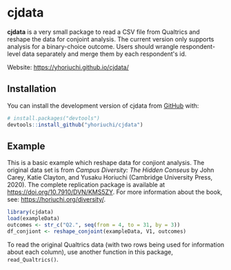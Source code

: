 # cjdata

<!-- badges: start -->
<!-- badges: end -->

**cjdata** is a very small package to read a CSV file from Qualtrics and reshape the data for conjoint analysis. The current version only supports analysis for a binary-choice outcome. Users should wrangle respondent-level data separately and merge them by each respondent's id. 

Website: https://yhoriuchi.github.io/cjdata/

## Installation

You can install the development version of cjdata from [GitHub](https://github.com/) with:

``` r
# install.packages("devtools")
devtools::install_github("yhoriuchi/cjdata")
```

## Example

This is a basic example which reshape data for conjiont analysis. The original data set is from *Campus Diversity: The Hidden Conseus* by John Carey, Katie Clayton, and Yusaku Horiuchi (Cambridge University Press, 2020). The complete replication package is available at https://doi.org/10.7910/DVN/KMS5ZY. For more information about the book, see: https://horiuchi.org/diversity/.

``` r
library(cjdata)
load(exampleData)
outcomes <- str_c("Q2.", seq(from = 4, to = 31, by = 3))
df_conjiont <- reshape_conjoint(exampleData, V1, outcomes)
```

To read the original Qualtrics data (with two rows being used for information about each column), use another function in this package, <code>read_Qualtrics()</code>.
